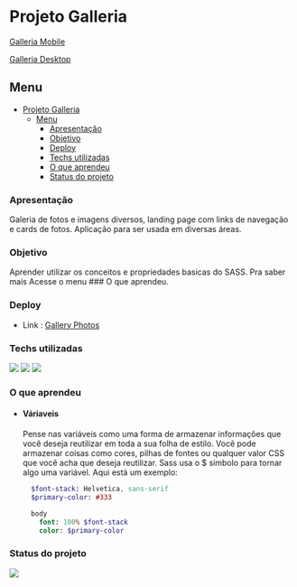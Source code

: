 # Projeto Galleria

[Galleria Mobile](/img/version-mobile.jpg)

[Galleria Desktop](/img/version-desktop.jpg)

## Menu

- [Projeto Galleria](#projeto-galleria)
  - [Menu](#menu)
    - [Apresentação](#apresentação)
    - [Objetivo](#objetivo)
    - [Deploy](#deploy)
    - [Techs utilizadas](#techs-utilizadas)
    - [O que aprendeu](#o-que-aprendeu)
    - [Status do projeto](#status-do-projeto)

### Apresentação

Galeria de fotos e imagens diversos, landing page com links de navegação e cards de fotos.
Aplicação para ser usada em diversas áreas.

### Objetivo

Aprender utilizar os conceitos e propriedades basicas do SASS. Pra saber mais Acesse o menu ### O que aprendeu.

### Deploy

- Link : <a href="https://jose-carlos-gallery-photos.netlify.app/" target="_blank">Gallery Photos</a>

### Techs utilizadas

<img src='https://img.shields.io/badge/HTML-239120?style=for-the-badge&logo=html5&logoColor=white'/>
<img src='https://img.shields.io/badge/Sass-CC6699?style=for-the-badge&logo=sass&logoColor=white'/>
<img src='https://img.shields.io/badge/CSS3-1572B6?style=for-the-badge&logo=css3&logoColor=white'/>

### O que aprendeu

- #### Váriaveis

  Pense nas variáveis ​​como uma forma de armazenar informações que você deseja reutilizar em toda a sua folha de estilo. Você pode armazenar coisas como cores, pilhas de fontes ou qualquer valor CSS que você acha que deseja reutilizar. Sass usa o $ símbolo para tornar algo uma variável. Aqui está um exemplo:

  ```sass
    $font-stack: Helvetica, sans-serif
    $primary-color: #333

    body
      font: 100% $font-stack
      color: $primary-color
  ```

### Status do projeto

<img src="http://img.shields.io/static/v1?label=STATUS&message=CONCLUIDO&color=GREEN&style=for-the-badge"/>
